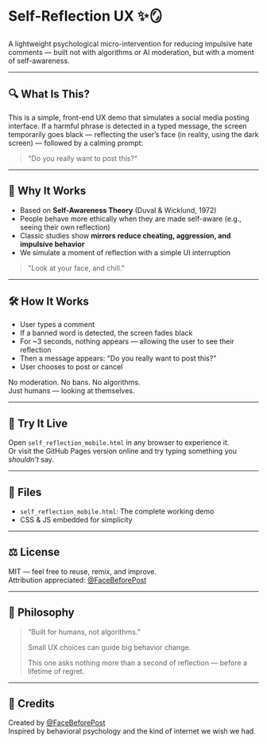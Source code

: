 # Self-Reflection UX ✨🪞

A lightweight psychological micro-intervention for reducing impulsive hate comments — built not with algorithms or AI moderation, but with a moment of self-awareness.

---

## 🔍 What Is This?
This is a simple, front-end UX demo that simulates a social media posting interface. If a harmful phrase is detected in a typed message, the screen temporarily goes black — reflecting the user’s face (in reality, using the dark screen) — followed by a calming prompt:

> "Do you really want to post this?"

---

## 🧠 Why It Works
- Based on **Self-Awareness Theory** (Duval & Wicklund, 1972)
- People behave more ethically when they are made self-aware (e.g., seeing their own reflection)
- Classic studies show **mirrors reduce cheating, aggression, and impulsive behavior**
- We simulate a moment of reflection with a simple UI interruption

> "Look at your face, and chill."

---

## 🛠 How It Works
- User types a comment
- If a banned word is detected, the screen fades black
- For ~3 seconds, nothing appears — allowing the user to see their reflection
- Then a message appears: "Do you really want to post this?"
- User chooses to post or cancel

No moderation. No bans. No algorithms.  
Just humans — looking at themselves.

---

## 🚀 Try It Live
Open `self_reflection_mobile.html` in any browser to experience it.  
Or visit the GitHub Pages version online and try typing something you *shouldn't* say.

---

## 📁 Files
- `self_reflection_mobile.html`: The complete working demo
- CSS & JS embedded for simplicity

---

## ⚖️ License
MIT — feel free to reuse, remix, and improve.  
Attribution appreciated: [@FaceBeforePost](https://x.com/FaceBeforePost)

---

## 🧭 Philosophy
> “Built for humans, not algorithms.”  
>  
> Small UX choices can guide big behavior change.  
>  
> This one asks nothing more than a second of reflection — before a lifetime of regret.

---

## 🙌 Credits
Created by [@FaceBeforePost](https://x.com/FaceBeforePost)  
Inspired by behavioral psychology and the kind of internet we wish we had.

